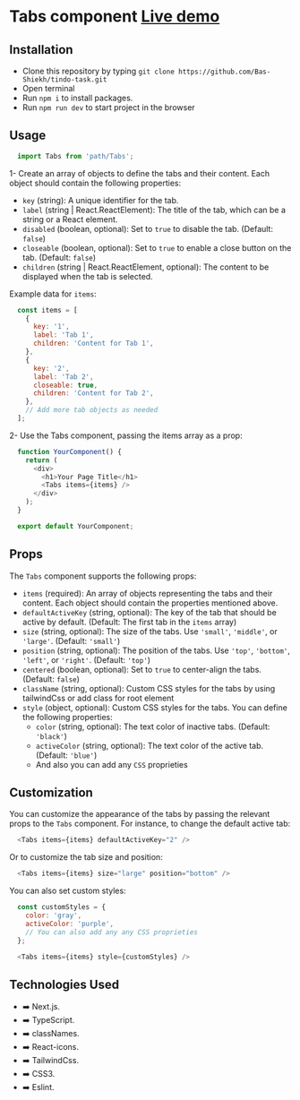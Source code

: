 # Tabs component [Live demo](https://tindo-task.vercel.app/)

## Installation

- Clone this repository by typing `git clone https://github.com/Bas-Shiekh/tindo-task.git`
- Open terminal
- Run `npm i` to install packages.
- Run `npm run dev` to start project in the browser

## Usage

```javascript
  import Tabs from 'path/Tabs';
```

1- Create an array of objects to define the tabs and their content. Each object should contain the following properties:
  - `key` (string): A unique identifier for the tab.
  - `label` (string | React.ReactElement): The title of the tab, which can be a string or a React element.
  - `disabled` (boolean, optional): Set to `true` to disable the tab. (Default: `false`)
  - `closeable` (boolean, optional): Set to `true` to enable a close button on the tab. (Default: `false`)
  - `children` (string | React.ReactElement, optional): The content to be displayed when the tab is selected.

Example data for `items`:

```javascript
  const items = [
    {
      key: '1',
      label: 'Tab 1',
      children: 'Content for Tab 1',
    },
    {
      key: '2',
      label: 'Tab 2',
      closeable: true,
      children: 'Content for Tab 2',
    },
    // Add more tab objects as needed
  ];
```

2- Use the Tabs component, passing the items array as a prop:

```javascript
  function YourComponent() {
    return (
      <div>
        <h1>Your Page Title</h1>
        <Tabs items={items} />
      </div>
    );
  }

  export default YourComponent;
```

## Props

The `Tabs` component supports the following props:

  - `items` (required): An array of objects representing the tabs and their content. Each object should contain the properties mentioned above.
  - `defaultActiveKey` (string, optional): The key of the tab that should be active by default. (Default: The first tab in the `items` array)
  - `size` (string, optional): The size of the tabs. Use `'small'`, `'middle'`, or `'large'`. (Default: `'small'`)
  - `position` (string, optional): The position of the tabs. Use `'top'`, `'bottom'`, `'left'`, or `'right'`. (Default: `'top'`)
  - `centered` (boolean, optional): Set to `true` to center-align the tabs. (Default: `false`)
  - `className` (string, optional): Custom CSS styles for the tabs by using tailwindCss or add class for root element
  - `style` (object, optional): Custom CSS styles for the tabs. You can define the following properties:
      - `color` (string, optional): The text color of inactive tabs. (Default: `'black'`)
      - `activeColor` (string, optional): The text color of the active tab. (Default: `'blue'`)
      - And also you can add any `CSS` proprieties

## Customization

You can customize the appearance of the tabs by passing the relevant props to the `Tabs` component. For instance, to change the default active tab:
```javascript
  <Tabs items={items} defaultActiveKey="2" />
```
Or to customize the tab size and position:
```javascript
  <Tabs items={items} size="large" position="bottom" />
```
You can also set custom styles:
```javascript
  const customStyles = {
    color: 'gray',
    activeColor: 'purple',
    // You can also add any any CSS proprieties
  };

  <Tabs items={items} style={customStyles} />
```

## Technologies Used

- ➡️ Next.js.
- ➡️ TypeScript.
- ➡️ classNames.
- ➡️ React-icons.
- ➡️ TailwindCss.
- ➡️ CSS3.
- ➡️ Eslint.

